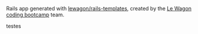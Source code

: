 Rails app generated with [lewagon/rails-templates](https://github.com/lewagon/rails-templates), created by the [Le Wagon coding bootcamp](https://www.lewagon.com) team.

testes
